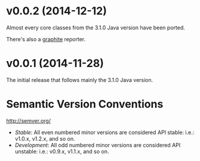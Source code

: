 
# v0.0.2 (2014-12-12)

Almost every core classes from the 3.1.0 Java version have been ported.

There's also a [graphite](http://graphite.wikidot.com/) reporter.

# v0.0.1 (2014-11-28)

The initial release that follows mainly the 3.1.0 Java version.

# Semantic Version Conventions

http://semver.org/

- *Stable*:  All even numbered minor versions are considered API stable:
  i.e.: v1.0.x, v1.2.x, and so on.
- *Development*: All odd numbered minor versions are considered API unstable:
  i.e.: v0.9.x, v1.1.x, and so on.
